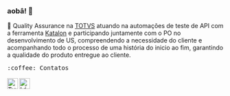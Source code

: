 ### aobâ! 👋 
  
  💼 Quality Assurance na [TOTVS](https://www.linkedin.com/company/totvs/) atuando na automações de teste de API com a ferramenta [Katalon](https://www.katalon.com/) e participando juntamente com o PO no desenvolvimento de US, compreendendo a necessidade do cliente e acompanhando todo o processo de uma história do inicio ao fim, garantindo a qualidade do produto entregue ao cliente.

<p>
  <samp>
     :coffee: Contatos
    <br />
    <br />
    <a href="https://twitter.com/helenminin_">
      <img align="left" alt="Twitter" width="25px" src="https://raw.githubusercontent.com/anuraghazra/anuraghazra/master/assets/twitter.svg" />
    </a>
    <a href="https://www.linkedin.com/in/helenminin/">
      <img align="left" alt="Linkedin" width="25px" src="https://user-images.githubusercontent.com/51726945/87342987-8c340200-c522-11ea-941d-b00a2254696a.png" />
    </a>
  </samp>
</p>
